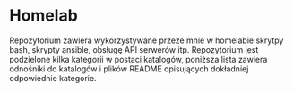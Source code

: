 # Homelab
Repozytorium zawiera wykorzystywane przeze mnie w homelabie skrytpy bash, skrypty ansible, obsługę API serwerów itp.
Repozytorium jest podzielone kilka kategorii w postaci katalogów, poniższa lista zawiera odnośniki do katalogów i plików README opisujących dokładniej odpowiednie kategorie.